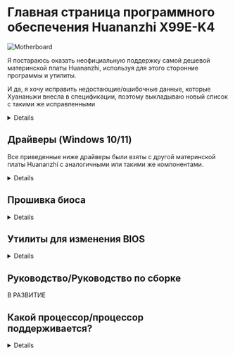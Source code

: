 [Инструменты Aptio V]: https://disk.yandex.com/d/XrZjsImaqxl8Uw
[прямо здесь]: https://github.com/sebasrock156/Huananzhi-X99E-K4-Opencore
[Аудиодрайверы]: https://disk.yandex.com/d/BKA4xXawvF9A5g
[Драйверы Ethernet для W10]: https://disk.yandex.com/d/6tnhHA-dLl722A
[Драйверы Ethernet для W11]: https://disk.yandex.com/d/fhP0IMHFQ9G_bQ
[Оригинальный образ BIOS]: https://disk.yandex.com/d/IfRq0nUPbis_PA
[Разблокированный образ BIOS]: https://disk.yandex.com/d/CsDEiHx0HybnpQ
[Драйвер набора микросхем]: https://disk.yandex.com/d/euJ3FOuvMJ6gOw
[AMI EXPRESS GUIDE]: https://github.com/sebasrock156/Huananzhi-X99E-K4-Home/blob/main/AMIXpress-Guide.md

# Главная страница программного обеспечения Huananzhi X99E-K4

![Motherboard](https://i.imgur.com/FtSCjxq.png)

Я постараюсь оказать неофициальную поддержку самой дешевой материнской платы Huananzhi, используя для этого сторонние программы и утилиты.

И да, я хочу исправить недостающие/ошибочные данные, которые Хуананьжи внесла в спецификации, поэтому выкладываю новый список с такими же исправленными

<details>
  
---
Компонент | Описание
---|:--:
Чипсет | Intel P55 или HM55 (случайно)
Розетка | Intel LGA 2011-3
Слоты оперативной памяти | Поддержка DDR4(x4) до 128ГБ (максимум)
Частота оперативной памяти. | Поддержка четырехканальных (2 или 4 слотов) модулей с частотой от 1866 МГц до 2400 МГц с ECC или non-ECC.
Интерфейс хранилища | Sаtа 2.0(x3)@3Гбит/с
Расширение хранилища | Один слот M.2 2280 NVME PCIEx4 3.0 при 32 Гбит/с или M.2 NGFF Sata 2.0 при 3 Гбит/с
Звуковая карта | Realtek HD Audio ALC897 (максимальная поддержка объемного звука 5.1)
Сетевая карта | Realtek Ethernet RTL8168 1 Гбит/с.
Интерфейс питания | ATX 24 контакта + ATX 12 В 8 контактов
Интерфейс вентилятора | Вентилятор ЦП (x2) 4-контактный (вентиляторы с 3-контактным разъемом также совместимы)
Источник питания | От 6 до 8 фаз электропитания (блок питания 600Вт или выше)
Размеры | 210*182мм micro-ATX
Задняя панель | Порт PS/2 (x2), USB 2.0 @ 480 Мбит/с (x6), сетевой порт (RJ45), аудиоинтерфейс (3 гнезда)
Передняя панель | (Только разъемы) USB 2.0(1x), USB 3.0(x1) Аудиоинтерфейс (x1) COM-порт (x1), интерфейс питания/перезагрузки
Поддерживаемая система | Windows (7, 10 и 11), GNU/Linux (x86_64), MacOS (только с Hackintosh)
---
</details>

## Драйверы (Windows 10/11)

Все приведенные ниже драйверы были взяты с другой материнской платы Huananzhi с аналогичными или такими же компонентами.

<details>

[Драйвер набора микросхем] (унаследован от материнской платы X99-P4F)

[Аудиодрайверы] (унаследованы от материнской платы X99-P4F)

[Драйверы Ethernet для W10] | [Драйверы Ethernet для W11] (унаследованы от материнской платы X99-P4F) 

⚠ **Отказ от ответственности** ⚠: Если вы используете такие утилиты, как Driver Booster, эти драйверы могут повредить что-то в системе, действуйте осторожно.

---
  
</details>

## Прошивка биоса

<details>
  
Поскольку официального файла от Хуананьжи у нас нет, я взял на себя задачу сделать дамп со своей материнской платы.

[Оригинальный образ BIOS]: это дамп стокового BIOS с моей материнской платы без изменений.

[Разблокированный образ BIOS]: это BIOS с включенными/разблокированными настройками разгона. (**РЕКОМЕНДУЕТСЯ ТОЛЬКО ДЛЯ ПРОЦЕССОРОВ XEON 16XX V3/V4 И CORE EXTREME; Я НЕ ГАРАНТИРУЮ ХОРОШИЕ РЕЗУЛЬТАТЫ**)

Попробуйте использовать хак Turbo Boost, если у вас Xeon V3; в моем случае у меня Xeon V4 и он может вообще не работать.
---

</details>

## Утилиты для изменения BIOS

<details>
  
⚠ **СОВЕТ** ⚠: Здесь я хочу подать апелляцию на добросовестное использование, некоторые инструменты являются утечками из технических служб и предприятий, их обратное проектирование обычно незаконно, но здесь оно используется в образовательных целях.

[Инструменты Aptio V]: С помощью этих инструментов мы можем модифицировать и прошивать новые прошивки BIOS.

Чтобы узнать, как они работают, я прилагаю [AMI EXPRESS GUIDE] (на английском языке), чтобы легко и просто открывать и прошивать прошивки.

---
</details>

## Руководство/Руководство по сборке

В РАЗВИТИЕ

## Какой процессор/процессор поддерживается?

<details>
На основе сокета (LGA 2011-3) могут поддерживаться все процессоры с этим сокетом, но южный мост (чипсет) остается загадкой. Ниже я перечислил некоторые протестированные процессоры с этой материнской платой:

---
Серия | Модель | Технические характеристики | Примечания
---|---|---|:--:
Core | i7-5820K | Haswell-E, 6 ядер/12 потоков, 3,3 ГГц/3,6 ГГц в режиме Turbo, TDP 140 Вт | Совместим с блоком питания мощностью 500Вт.  
Core | i7-5930К | Haswell-E, 6 ядер/12 потоков, 3,5 ГГц/3,7 ГГц в режиме Turbo, TDP 140 Вт | Совместим с блоком питания мощностью 500Вт.
Core | i7-6800К | Broadwell-E, 6 ядер/12 потоков, 3,4 ГГц/3,6 ГГц в режиме Turbo, TDP 140 Вт | Совместим с блоком питания мощностью 500Вт.
Core | i7-6850K | Broadwell-E, 6 ядер/12 потоков, 3,6 ГГц/3,8 ГГц в режиме Turbo, TDP 140 Вт | Совместим с блоком питания мощностью 500Вт.
Core | i7-6900К | Broadwell-E, 8 ядер/16 потоков, 3,2 ГГц/3,7 ГГц в режиме Turbo, TDP 140 Вт | Совместим с блоком питания мощностью 500Вт.
Core Extreme | i7-5960X | Haswell-E, 8 ядер/16 потоков, 3,0 ГГц/3,5 ГГц в режиме Turbo, TDP 140 Вт | Совместим с блоком питания мощностью 500Вт.
Core Extreme | i7-6950X | Broadwell-E, 10 ядер/20 потоков, 3,0 ГГц/3,5 ГГц в режиме Turbo, TDP 140 Вт | Совместим с блоком питания мощностью 650Вт.
Xeon | Серия E5-1600 и E5-2600 V3 | Haswell-EP | Совместим с блоком питания мощностью 750Вт или более.
Xeon | Серии E5-1600 и E5-2600 V4 | Broadwell-EP | Совместим с блоком питания мощностью 750Вт или более.
Xeon | Серия E5-4600 V3 | Haswell-EP | Совместим с блоком питания мощностью 650 Вт, но с использованием только модулей ECC RAM (предварительно проверьте пропускную способность)
Xeon | Серия E5-4600 V4 | Broadwell-EP | Совместим с блоком питания мощностью 750 Вт, но с использованием только модулей ECC RAM (предварительно проверьте пропускную способность)
---
  
</details>


